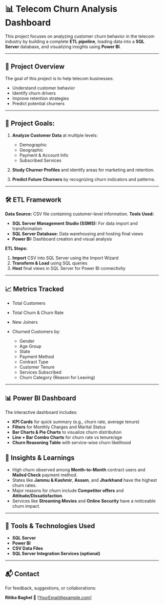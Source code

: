 # 📊 Telecom Churn Analysis Dashboard

This project focuses on analyzing customer churn behavior in the telecom industry by building a complete **ETL pipeline**, loading data into a **SQL Server** database, and visualizing insights using **Power BI**.

---

## 🚀 Project Overview

The goal of this project is to help telecom businesses:

* Understand customer behavior
* Identify churn drivers
* Improve retention strategies
* Predict potential churners

---

## 🎯 Project Goals:

1. **Analyze Customer Data** at multiple levels:

   * Demographic
   * Geographic
   * Payment & Account Info
   * Subscribed Services
2. **Study Churner Profiles** and identify areas for marketing and retention.
3. **Predict Future Churners** by recognizing churn indicators and patterns.

---

## 🛠️ ETL Framework

**Data Source:** CSV file containing customer-level information.
**Tools Used:**

* **SQL Server Management Studio (SSMS):** For data import and transformation
* **SQL Server Database:** Data warehousing and hosting final views
* **Power BI:** Dashboard creation and visual analysis

**ETL Steps:**

1. **Import** CSV into SQL Server using the Import Wizard
2. **Transform & Load** using SQL queries
3. **Host** final views in SQL Server for Power BI connectivity

---

## 📈 Metrics Tracked

* Total Customers
* Total Churn & Churn Rate
* New Joiners
* Churned Customers by:

  * Gender
  * Age Group
  * State
  * Payment Method
  * Contract Type
  * Customer Tenure
  * Services Subscribed
  * Churn Category (Reason for Leaving)

---

## 📊 Power BI Dashboard

The interactive dashboard includes:

* **KPI Cards** for quick summary (e.g., churn rate, average tenure)
* **Filters** for Monthly Charges and Marital Status
* **Bar Charts & Pie Charts** to visualize churn distribution
* **Line + Bar Combo Charts** for churn rate vs tenure/age
* **Churn Reasoning Table** with service-wise churn likelihood



## 🧠 Insights & Learnings

* High churn observed among **Month-to-Month** contract users and **Mailed Check** payment method.
* States like **Jammu & Kashmir**, **Assam**, and **Jharkhand** have the highest churn rates.
* Major reasons for churn include **Competitor offers** and **Attitude/Dissatisfaction**.
* Services like **Streaming Movies** and **Online Security** have a noticeable churn impact.

---

## 📌 Tools & Technologies Used

* **SQL Server**
* **Power BI**
* **CSV Data Files**
* **SQL Server Integration Services (optional)**

---

## 📬 Contact

For feedback, suggestions, or collaborations:

**Ritika Baghel**
📧 \[[YourEmail@example.com](mailto:ritikabaghel184@gmail.com)]



